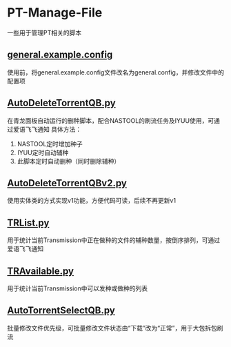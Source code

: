 # PT-Manage-File
一些用于管理PT相关的脚本  

## [general.example.config](https://github.com/StoneRicky/PT-Manage-File/blob/main/general.example.config) 
使用前，将general.example.config文件改名为general.config，并修改文件中的配置项

## [AutoDeleteTorrentQB.py](https://github.com/StoneRicky/PT-Manage-File/blob/main/AutoDeleteTorrentQB.py)  
在青龙面板自动运行的删种脚本，配合NASTOOL的刷流任务及IYUU使用，可通过爱语飞飞通知
具体方法：  
1. NASTOOL定时增加种子  
2. IYUU定时自动辅种  
3. 此脚本定时自动删种（同时删除辅种）  

## [AutoDeleteTorrentQBv2.py](https://github.com/StoneRicky/PT-Manage-File/blob/main/AutoDeleteTorrentQB.py)  
使用实体类的方式实现v1功能，方便代码可读，后续不再更新v1

## [TRList.py](https://github.com/StoneRicky/PT-Manage-File/blob/main/TRList.py)  
用于统计当前Transmission中正在做种的文件的辅种数量，按倒序排列，可通过爱语飞飞通知

## [TRAvailable.py](https://github.com/StoneRicky/PT-Manage-File/blob/main/TRAvailable.py)  
用于统计当前Transmission中可以发种或做种的列表

## [AutoTorrentSelectQB.py](https://github.com/StoneRicky/PT-Manage-File/blob/main/AutoTorrentSelectQB.py)  
批量修改文件优先级，可批量修改文件状态由“下载”改为“正常”，用于大包拆包刷流